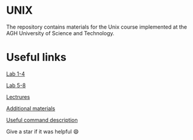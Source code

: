 # UNIX

The repository contains materials for the Unix course implemented at the AGH University of Science and Technology.

# Useful links 

[Lab 1-4](./lab/lab1-4/)

[Lab 5-8](./lab/lab5-8/)

[Lectrures](./lectures/)

[Additional materials](./materials/)

[Useful command description](./knowlegde.md)

Give a star if it was helpful 😄